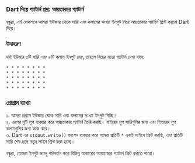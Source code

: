 ### Dart দিয়ে প্যাটার্ন প্রশ্ন: আয়তাকার প্যাটার্ন

বন্ধুরা, এই সেকশনে আমরা ইউজার থেকে সারি এবং কলামের সংখ্যা ইনপুট নিয়ে আয়তাকার প্যাটার্ন প্রিন্ট করবো Dart দিয়ে। 

### উদাহরণ

যদি ইউজার ৫টি সারি এবং ৮টি কলাম ইনপুট দেয়, তাহলে নিচের মতো প্যাটার্ন দেখা যাবে:

```
* * * * * * * * 
* * * * * * * * 
* * * * * * * * 
* * * * * * * * 
* * * * * * * * 
```

### প্রোগ্রাম ব্যাখ্যা

১. আমরা প্রথমে ইউজার থেকে সারি এবং কলামের সংখ্যা ইনপুট নিচ্ছি।<br>
২. এরপর দুটি লুপ ব্যবহার করে আয়তাকার প্যাটার্ন তৈরি করছি। বাইরের লুপ সারিগুলির জন্য এবং ভিতরের লুপ কলামগুলির জন্য কাজ করে।<br>
৩. Dart এর `stdout.write()` ফাংশন ব্যবহার করে আমরা প্রতিটি `*` একই লাইনে প্রিন্ট করছি, এবং প্রতিটি সারি শেষ হলে নতুন লাইন প্রিন্ট করা হচ্ছে।

বন্ধুরা, তোমরা ইনপুট ভ্যালু পরিবর্তন করে বিভিন্ন আকারের আয়তাকার প্যাটার্ন প্রিন্ট করতে পারো।